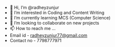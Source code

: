 - 👋 Hi, I’m @radheyzunjur
- 👀 I’m interested in Coding and Content Writing
- 🌱 I’m currently learning MCS (Computer Science)
- 💞️ I’m looking to collaborate on new projects
- 📫 How to reach me ...
-   Email id - radheyzunjur77@gmail.com
-   Contact no - 7798777971

<!---
radheyzunjur/radheyzunjur is a ✨ special ✨ repository because its `README.md` (this file) appears on your GitHub profile.
You can click the Preview link to take a look at your changes.
--->
